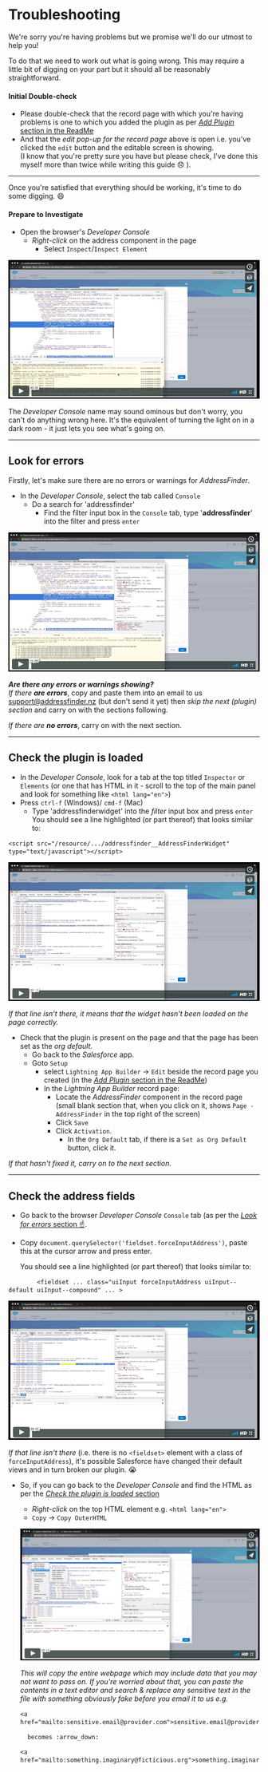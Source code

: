 # Troubleshooting
We're sorry you're having problems but we promise we'll do our utmost to help you!  

To do that we need to work out what is going wrong. This may require a little bit of digging on your part but it should all be reasonably straightforward.

#### Initial Double-check
* Please double-check that the record page with which you're having problems is one to which you added the plugin as per [_Add Plugin_ section in the ReadMe](../blob/master/README.md#add-plugin-to-record-page)  
* And that the _edit pop-up for the record page_ above is open i.e. you've clicked the `edit` button and the editable screen is showing.  
(I know that you're pretty sure you have but please check, I've done this myself more than twice while writing this guide :disappointed: ).

***

Once you're satisfied that everything should be working, it's time to do some digging. :smile:

#### Prepare to Investigate
* Open the browser's _Developer Console_
    * _Right-click_ on the address component in the page
        * Select `Inspect`/`Inspect Element`
        
[![dev console video](screenshots/inspect_dev_console.png)](https://vimeo.com/224004039/f58379c017 "How to access the Developer Console")
        
        
The _Developer Console_ name may sound ominous but don't worry, you can't do anything wrong here. It's the equivalent of turning the light on in a dark room - it just lets you see what's going on.

***


## Look for errors
Firstly, let's make sure there are no errors or warnings for _AddressFinder_.
* In the _Developer Console_, select the tab called `Console`
    * Do a search for 'addressfinder'
        * Find the filter input box in the `Console` tab, type '**addressfinder**' into the filter and press `enter`
        
[![Address field error search video](screenshots/console_filter.png)](https://vimeo.com/224003546/5673741aa1 "Search for AddressFinder errors")
    
***Are there any errors or warnings showing?***  
_If there **are errors**_, copy and paste them into an email to us support@addressfinder.nz (but don't send it yet) then _skip the next (plugin) section_ and carry on with the sections following.

_If there are **no errors**_, carry on with the next section.

***

## Check the plugin is loaded
* In the _Developer Console_, look for a tab at the top titled `Inspector` or `Elements` (or one that has HTML in it - scroll to the top of the main panel and look for something like `<html lang="en">`)
* Press `ctrl-f` (Windows)/ `cmd-f` (Mac)
    * Type 'addressfinderwidget' into the _filter_ input box and press `enter`  
You should see a line highlighted (or part thereof) that looks similar to:
```
<script src="/resource/.../addressfinder__AddressFinderWidget" type="text/javascript"></script>
```

[![AddressFinderWidget video](screenshots/elements_widget.png)](https://vimeo.com/224003379/7b6c365af8 "Search for the AddressFinderWidget")

_If that line isn't there, it means that the widget hasn't been loaded on the page correctly._
* Check that the plugin is present on the page and that the page has been set as the _org default_.
    * Go back to the _Salesforce_ app.
    * Goto `Setup`
        * select `Lightning App Builder` -> `Edit` beside the record page you created (in the [_Add Plugin_ section in the ReadMe](../blob/master/README.md#add-plugin-to-record-page))
        * In the _Lightning App Builder_ record page:
            * Locate the _AddressFinder_ component in the record page (small blank section that, when you click on it, shows `Page - AddressFinder` in the top right of the screen)
            * Click `Save`
            * Click `Activation`.
                * In the `Org Default` tab, if there is a `Set as Org Default` button, click it.
                
_If that hasn't fixed it, carry on to the next section._

***

## Check the address fields
* Go back to the browser _Developer Console_ `Console` tab (as per the [_Look for errors_ section :point_up:](#check-the-plugin-is-loaded).
* Copy `document.querySelector('fieldset.forceInputAddress')`, paste this at the cursor arrow and press enter. 

    You should see a line highlighted (or part thereof) that looks similar to:
```
        <fieldset ... class="uiInput forceInputAddress uiInput--default uiInput--compound" ... >
```

[![Address element search video](screenshots/console_query_selector.png)](https://vimeo.com/224008905/a0c65c9432 "Search for the Address field elements")

_If that line isn't there_ (i.e. there is no `<fieldset>` element with a class of `forceInputAddress`), it's possible Salesforce have changed their default views and in turn broken our plugin. :sob: 
    
* So, if you can go back to the _Developer Console_ and find the HTML as per the [_Check the plugin is loaded_ section](#check-the-plugin-is-loaded)
    * _Right-click_ on the top HTML element e.g. `<html lang="en">`
    * `Copy` -> `Copy OuterHTML` 

    [![copy html video](screenshots/copy_html.png)](https://vimeo.com/224003533/0464ec6d0b "Copy html for support email")
    
    _This will copy the entire webpage which may include data that you may not want to pass on. If you're worried about that, you can paste the contents in a text editor and search & replace any sensitive text in the file with something obviously fake before you email it to us e.g._  
    ```
    <a href="mailto:sensitive.email@provider.com">sensitive.email@provider.com</a>
    ```
    
        becomes :arrow_down: 
        
    ```
    <a href="mailto:something.imaginary@ficticious.org">something.imaginary@ficticious.org</a>
    ```

